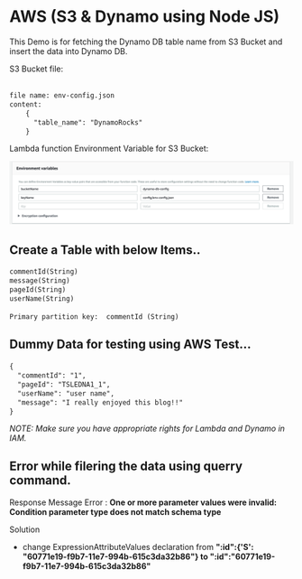 # AWS (S3 & Dynamo using Node JS)

This Demo is for fetching the Dynamo DB table name from S3 Bucket and insert the data into Dynamo DB.


S3 Bucket file:

```

file name: env-config.json
content:
    {
      "table_name": "DynamoRocks"
    }    
```

Lambda function Environment Variable for S3 Bucket:

![Environment Variable Image](https://github.com/taranggupta1987/AWS_S3_Dynamo/blob/taranggupta1987-images/Screen%20Shot%202018-01-02%20at%206.29.16%20PM.png)

Create a Table with below Items..
--------------

```
commentId(String)
message(String)
pageId(String)
userName(String)

Primary partition key:	commentId (String)
```

Dummy Data for testing using AWS Test...
--------------

```
{
  "commentId": "1",
  "pageId": "TSLEDNA1_1",
  "userName": "user name",
  "message": "I really enjoyed this blog!!"
}
```


*NOTE: Make sure you have appropriate rights for Lambda and Dynamo in IAM.*

Error while filering the data using querry command.
---------------------------

Response Message Error : **One or more parameter values were invalid: Condition parameter type does not match schema type**

Solution
 - change ExpressionAttributeValues declaration from
                **":id":{'S': "60771e19-f9b7-11e7-994b-615c3da32b86"} to ":id":"60771e19-f9b7-11e7-994b-615c3da32b86"**
